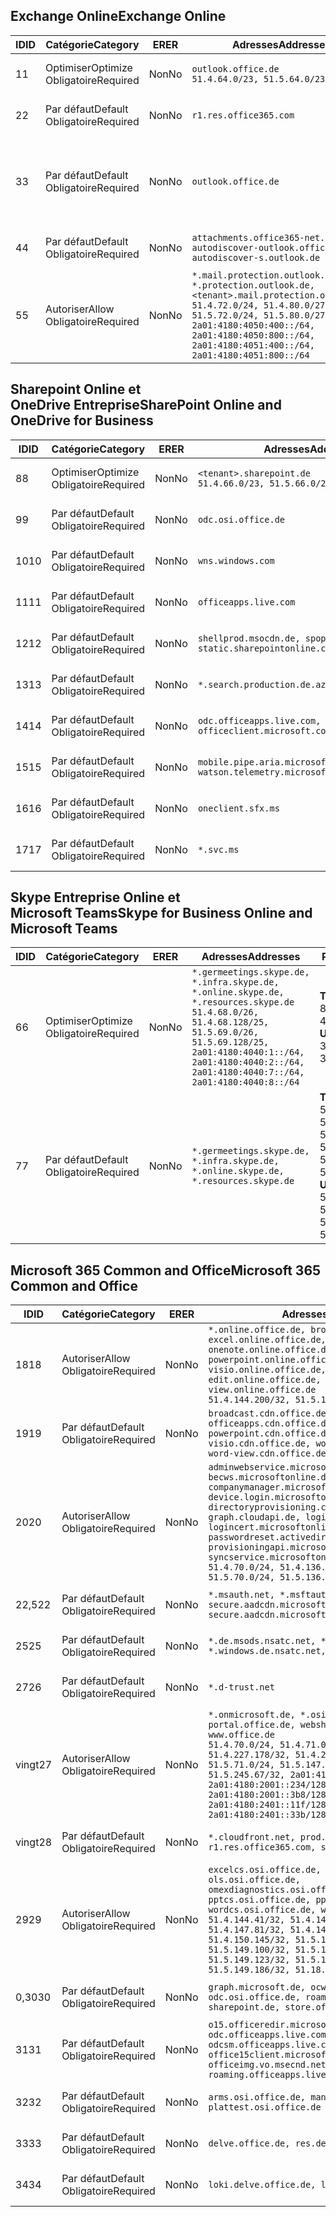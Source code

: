 <!--THIS FILE IS AUTOMATICALLY GENERATED. MANUAL CHANGES WILL BE OVERWRITTEN.-->
<!--Please contact the Office 365 Endpoints team with any questions.-->
<!--Germany endpoints version 2019062800-->
<!--File generated 2019-06-28 11:00:15.7010-->

## <a name="exchange-online"></a><span data-ttu-id="583b7-101">Exchange Online</span><span class="sxs-lookup"><span data-stu-id="583b7-101">Exchange Online</span></span>

<span data-ttu-id="583b7-102">ID</span><span class="sxs-lookup"><span data-stu-id="583b7-102">ID</span></span> | <span data-ttu-id="583b7-103">Catégorie</span><span class="sxs-lookup"><span data-stu-id="583b7-103">Category</span></span> | <span data-ttu-id="583b7-104">ER</span><span class="sxs-lookup"><span data-stu-id="583b7-104">ER</span></span> | <span data-ttu-id="583b7-105">Adresses</span><span class="sxs-lookup"><span data-stu-id="583b7-105">Addresses</span></span> | <span data-ttu-id="583b7-106">Ports</span><span class="sxs-lookup"><span data-stu-id="583b7-106">Ports</span></span>
-- | -------------------- | -- | ------------------------------------------------------------------------------------------------------------------------------------------------------------------------------------------------------------------------------------------------------------ | -------------------------------
<span data-ttu-id="583b7-107">1</span><span class="sxs-lookup"><span data-stu-id="583b7-107">1</span></span> | <span data-ttu-id="583b7-108">Optimiser</span><span class="sxs-lookup"><span data-stu-id="583b7-108">Optimize</span></span><BR><span data-ttu-id="583b7-109">Obligatoire</span><span class="sxs-lookup"><span data-stu-id="583b7-109">Required</span></span> | <span data-ttu-id="583b7-110">Non</span><span class="sxs-lookup"><span data-stu-id="583b7-110">No</span></span> | `outlook.office.de`<BR>`51.4.64.0/23, 51.5.64.0/23` | <span data-ttu-id="583b7-111">**TCP :** 443, 80</span><span class="sxs-lookup"><span data-stu-id="583b7-111">**TCP:** 443, 80</span></span>
<span data-ttu-id="583b7-112">2</span><span class="sxs-lookup"><span data-stu-id="583b7-112">2</span></span> | <span data-ttu-id="583b7-113">Par défaut</span><span class="sxs-lookup"><span data-stu-id="583b7-113">Default</span></span><BR><span data-ttu-id="583b7-114">Obligatoire</span><span class="sxs-lookup"><span data-stu-id="583b7-114">Required</span></span> | <span data-ttu-id="583b7-115">Non</span><span class="sxs-lookup"><span data-stu-id="583b7-115">No</span></span> | `r1.res.office365.com` | <span data-ttu-id="583b7-116">**TCP :** 443, 80</span><span class="sxs-lookup"><span data-stu-id="583b7-116">**TCP:** 443, 80</span></span>
<span data-ttu-id="583b7-117">3</span><span class="sxs-lookup"><span data-stu-id="583b7-117">3</span></span> | <span data-ttu-id="583b7-118">Par défaut</span><span class="sxs-lookup"><span data-stu-id="583b7-118">Default</span></span><BR><span data-ttu-id="583b7-119">Obligatoire</span><span class="sxs-lookup"><span data-stu-id="583b7-119">Required</span></span> | <span data-ttu-id="583b7-120">Non</span><span class="sxs-lookup"><span data-stu-id="583b7-120">No</span></span> | `outlook.office.de` | <span data-ttu-id="583b7-121">**TCP :** 143, 25, 587, 993, 995</span><span class="sxs-lookup"><span data-stu-id="583b7-121">**TCP:** 143, 25, 587, 993, 995</span></span>
<span data-ttu-id="583b7-122">4</span><span class="sxs-lookup"><span data-stu-id="583b7-122">4</span></span> | <span data-ttu-id="583b7-123">Par défaut</span><span class="sxs-lookup"><span data-stu-id="583b7-123">Default</span></span><BR><span data-ttu-id="583b7-124">Obligatoire</span><span class="sxs-lookup"><span data-stu-id="583b7-124">Required</span></span> | <span data-ttu-id="583b7-125">Non</span><span class="sxs-lookup"><span data-stu-id="583b7-125">No</span></span> | `attachments.office365-net.de, autodiscover-outlook.office.de, autodiscover-s.outlook.de` | <span data-ttu-id="583b7-126">**TCP :** 443, 80</span><span class="sxs-lookup"><span data-stu-id="583b7-126">**TCP:** 443, 80</span></span>
<span data-ttu-id="583b7-127">5</span><span class="sxs-lookup"><span data-stu-id="583b7-127">5</span></span> | <span data-ttu-id="583b7-128">Autoriser</span><span class="sxs-lookup"><span data-stu-id="583b7-128">Allow</span></span><BR><span data-ttu-id="583b7-129">Obligatoire</span><span class="sxs-lookup"><span data-stu-id="583b7-129">Required</span></span> | <span data-ttu-id="583b7-130">Non</span><span class="sxs-lookup"><span data-stu-id="583b7-130">No</span></span> | `*.mail.protection.outlook.de, *.protection.outlook.de, <tenant>.mail.protection.outlook.de`<BR>`51.4.72.0/24, 51.4.80.0/27, 51.5.72.0/24, 51.5.80.0/27, 2a01:4180:4050:400::/64, 2a01:4180:4050:800::/64, 2a01:4180:4051:400::/64, 2a01:4180:4051:800::/64` | <span data-ttu-id="583b7-131">**TCP :** 25, 443</span><span class="sxs-lookup"><span data-stu-id="583b7-131">**TCP:** 25, 443</span></span>

## <a name="sharepoint-online-and-onedrive-for-business"></a><span data-ttu-id="583b7-132">Sharepoint Online et OneDrive Entreprise</span><span class="sxs-lookup"><span data-stu-id="583b7-132">SharePoint Online and OneDrive for Business</span></span>

<span data-ttu-id="583b7-133">ID</span><span class="sxs-lookup"><span data-stu-id="583b7-133">ID</span></span> | <span data-ttu-id="583b7-134">Catégorie</span><span class="sxs-lookup"><span data-stu-id="583b7-134">Category</span></span> | <span data-ttu-id="583b7-135">ER</span><span class="sxs-lookup"><span data-stu-id="583b7-135">ER</span></span> | <span data-ttu-id="583b7-136">Adresses</span><span class="sxs-lookup"><span data-stu-id="583b7-136">Addresses</span></span> | <span data-ttu-id="583b7-137">Ports</span><span class="sxs-lookup"><span data-stu-id="583b7-137">Ports</span></span>
-- | -------------------- | -- | ------------------------------------------------------------------------------ | ----------------
<span data-ttu-id="583b7-138">8</span><span class="sxs-lookup"><span data-stu-id="583b7-138">8</span></span> | <span data-ttu-id="583b7-139">Optimiser</span><span class="sxs-lookup"><span data-stu-id="583b7-139">Optimize</span></span><BR><span data-ttu-id="583b7-140">Obligatoire</span><span class="sxs-lookup"><span data-stu-id="583b7-140">Required</span></span> | <span data-ttu-id="583b7-141">Non</span><span class="sxs-lookup"><span data-stu-id="583b7-141">No</span></span> | `<tenant>.sharepoint.de`<BR>`51.4.66.0/23, 51.5.66.0/23` | <span data-ttu-id="583b7-142">**TCP :** 443, 80</span><span class="sxs-lookup"><span data-stu-id="583b7-142">**TCP:** 443, 80</span></span>
<span data-ttu-id="583b7-143">9</span><span class="sxs-lookup"><span data-stu-id="583b7-143">9</span></span> | <span data-ttu-id="583b7-144">Par défaut</span><span class="sxs-lookup"><span data-stu-id="583b7-144">Default</span></span><BR><span data-ttu-id="583b7-145">Obligatoire</span><span class="sxs-lookup"><span data-stu-id="583b7-145">Required</span></span> | <span data-ttu-id="583b7-146">Non</span><span class="sxs-lookup"><span data-stu-id="583b7-146">No</span></span> | `odc.osi.office.de` | <span data-ttu-id="583b7-147">**TCP :** 443, 80</span><span class="sxs-lookup"><span data-stu-id="583b7-147">**TCP:** 443, 80</span></span>
<span data-ttu-id="583b7-148">10</span><span class="sxs-lookup"><span data-stu-id="583b7-148">10</span></span> | <span data-ttu-id="583b7-149">Par défaut</span><span class="sxs-lookup"><span data-stu-id="583b7-149">Default</span></span><BR><span data-ttu-id="583b7-150">Obligatoire</span><span class="sxs-lookup"><span data-stu-id="583b7-150">Required</span></span> | <span data-ttu-id="583b7-151">Non</span><span class="sxs-lookup"><span data-stu-id="583b7-151">No</span></span> | `wns.windows.com` | <span data-ttu-id="583b7-152">**TCP :** 443, 80</span><span class="sxs-lookup"><span data-stu-id="583b7-152">**TCP:** 443, 80</span></span>
<span data-ttu-id="583b7-153">11</span><span class="sxs-lookup"><span data-stu-id="583b7-153">11</span></span> | <span data-ttu-id="583b7-154">Par défaut</span><span class="sxs-lookup"><span data-stu-id="583b7-154">Default</span></span><BR><span data-ttu-id="583b7-155">Obligatoire</span><span class="sxs-lookup"><span data-stu-id="583b7-155">Required</span></span> | <span data-ttu-id="583b7-156">Non</span><span class="sxs-lookup"><span data-stu-id="583b7-156">No</span></span> | `officeapps.live.com` | <span data-ttu-id="583b7-157">**TCP :** 443, 80</span><span class="sxs-lookup"><span data-stu-id="583b7-157">**TCP:** 443, 80</span></span>
<span data-ttu-id="583b7-158">12</span><span class="sxs-lookup"><span data-stu-id="583b7-158">12</span></span> | <span data-ttu-id="583b7-159">Par défaut</span><span class="sxs-lookup"><span data-stu-id="583b7-159">Default</span></span><BR><span data-ttu-id="583b7-160">Obligatoire</span><span class="sxs-lookup"><span data-stu-id="583b7-160">Required</span></span> | <span data-ttu-id="583b7-161">Non</span><span class="sxs-lookup"><span data-stu-id="583b7-161">No</span></span> | `shellprod.msocdn.de, spoprod-a.akamaihd.net, static.sharepointonline.com` | <span data-ttu-id="583b7-162">**TCP :** 443, 80</span><span class="sxs-lookup"><span data-stu-id="583b7-162">**TCP:** 443, 80</span></span>
<span data-ttu-id="583b7-163">13</span><span class="sxs-lookup"><span data-stu-id="583b7-163">13</span></span> | <span data-ttu-id="583b7-164">Par défaut</span><span class="sxs-lookup"><span data-stu-id="583b7-164">Default</span></span><BR><span data-ttu-id="583b7-165">Obligatoire</span><span class="sxs-lookup"><span data-stu-id="583b7-165">Required</span></span> | <span data-ttu-id="583b7-166">Non</span><span class="sxs-lookup"><span data-stu-id="583b7-166">No</span></span> | `*.search.production.de.azuretrafficmanager.de` | <span data-ttu-id="583b7-167">**TCP :** 443</span><span class="sxs-lookup"><span data-stu-id="583b7-167">**TCP:** 443</span></span>
<span data-ttu-id="583b7-168">14</span><span class="sxs-lookup"><span data-stu-id="583b7-168">14</span></span> | <span data-ttu-id="583b7-169">Par défaut</span><span class="sxs-lookup"><span data-stu-id="583b7-169">Default</span></span><BR><span data-ttu-id="583b7-170">Obligatoire</span><span class="sxs-lookup"><span data-stu-id="583b7-170">Required</span></span> | <span data-ttu-id="583b7-171">Non</span><span class="sxs-lookup"><span data-stu-id="583b7-171">No</span></span> | `odc.officeapps.live.com, officeclient.microsoft.com` | <span data-ttu-id="583b7-172">**TCP :** 443, 80</span><span class="sxs-lookup"><span data-stu-id="583b7-172">**TCP:** 443, 80</span></span>
<span data-ttu-id="583b7-173">15</span><span class="sxs-lookup"><span data-stu-id="583b7-173">15</span></span> | <span data-ttu-id="583b7-174">Par défaut</span><span class="sxs-lookup"><span data-stu-id="583b7-174">Default</span></span><BR><span data-ttu-id="583b7-175">Obligatoire</span><span class="sxs-lookup"><span data-stu-id="583b7-175">Required</span></span> | <span data-ttu-id="583b7-176">Non</span><span class="sxs-lookup"><span data-stu-id="583b7-176">No</span></span> | `mobile.pipe.aria.microsoft.com, ssw.live.com, watson.telemetry.microsoft.com` | <span data-ttu-id="583b7-177">**TCP :** 443, 80</span><span class="sxs-lookup"><span data-stu-id="583b7-177">**TCP:** 443, 80</span></span>
<span data-ttu-id="583b7-178">16</span><span class="sxs-lookup"><span data-stu-id="583b7-178">16</span></span> | <span data-ttu-id="583b7-179">Par défaut</span><span class="sxs-lookup"><span data-stu-id="583b7-179">Default</span></span><BR><span data-ttu-id="583b7-180">Obligatoire</span><span class="sxs-lookup"><span data-stu-id="583b7-180">Required</span></span> | <span data-ttu-id="583b7-181">Non</span><span class="sxs-lookup"><span data-stu-id="583b7-181">No</span></span> | `oneclient.sfx.ms` | <span data-ttu-id="583b7-182">**TCP :** 443, 80</span><span class="sxs-lookup"><span data-stu-id="583b7-182">**TCP:** 443, 80</span></span>
<span data-ttu-id="583b7-183">17</span><span class="sxs-lookup"><span data-stu-id="583b7-183">17</span></span> | <span data-ttu-id="583b7-184">Par défaut</span><span class="sxs-lookup"><span data-stu-id="583b7-184">Default</span></span><BR><span data-ttu-id="583b7-185">Obligatoire</span><span class="sxs-lookup"><span data-stu-id="583b7-185">Required</span></span> | <span data-ttu-id="583b7-186">Non</span><span class="sxs-lookup"><span data-stu-id="583b7-186">No</span></span> | `*.svc.ms` | <span data-ttu-id="583b7-187">**TCP :** 443, 80</span><span class="sxs-lookup"><span data-stu-id="583b7-187">**TCP:** 443, 80</span></span>

## <a name="skype-for-business-online-and-microsoft-teams"></a><span data-ttu-id="583b7-188">Skype Entreprise Online et Microsoft Teams</span><span class="sxs-lookup"><span data-stu-id="583b7-188">Skype for Business Online and Microsoft Teams</span></span>

<span data-ttu-id="583b7-189">ID</span><span class="sxs-lookup"><span data-stu-id="583b7-189">ID</span></span> | <span data-ttu-id="583b7-190">Catégorie</span><span class="sxs-lookup"><span data-stu-id="583b7-190">Category</span></span> | <span data-ttu-id="583b7-191">ER</span><span class="sxs-lookup"><span data-stu-id="583b7-191">ER</span></span> | <span data-ttu-id="583b7-192">Adresses</span><span class="sxs-lookup"><span data-stu-id="583b7-192">Addresses</span></span> | <span data-ttu-id="583b7-193">Ports</span><span class="sxs-lookup"><span data-stu-id="583b7-193">Ports</span></span>
-- | -------------------- | -- | ----------------------------------------------------------------------------------------------------------------------------------------------------------------------------------------------------------------------------------------------- | --------------------------------------------------
<span data-ttu-id="583b7-194">6</span><span class="sxs-lookup"><span data-stu-id="583b7-194">6</span></span> | <span data-ttu-id="583b7-195">Optimiser</span><span class="sxs-lookup"><span data-stu-id="583b7-195">Optimize</span></span><BR><span data-ttu-id="583b7-196">Obligatoire</span><span class="sxs-lookup"><span data-stu-id="583b7-196">Required</span></span> | <span data-ttu-id="583b7-197">Non</span><span class="sxs-lookup"><span data-stu-id="583b7-197">No</span></span> | `*.germeetings.skype.de, *.infra.skype.de, *.online.skype.de, *.resources.skype.de`<BR>`51.4.68.0/26, 51.4.68.128/25, 51.5.69.0/26, 51.5.69.128/25, 2a01:4180:4040:1::/64, 2a01:4180:4040:2::/64, 2a01:4180:4040:7::/64, 2a01:4180:4040:8::/64` | <span data-ttu-id="583b7-198">**TCP :** 443, 80</span><span class="sxs-lookup"><span data-stu-id="583b7-198">**TCP:** 443, 80</span></span><BR><span data-ttu-id="583b7-199">**UDP :** 3478</span><span class="sxs-lookup"><span data-stu-id="583b7-199">**UDP:** 3478</span></span>
<span data-ttu-id="583b7-200">7</span><span class="sxs-lookup"><span data-stu-id="583b7-200">7</span></span> | <span data-ttu-id="583b7-201">Par défaut</span><span class="sxs-lookup"><span data-stu-id="583b7-201">Default</span></span><BR><span data-ttu-id="583b7-202">Obligatoire</span><span class="sxs-lookup"><span data-stu-id="583b7-202">Required</span></span> | <span data-ttu-id="583b7-203">Non</span><span class="sxs-lookup"><span data-stu-id="583b7-203">No</span></span> | `*.germeetings.skype.de, *.infra.skype.de, *.online.skype.de, *.resources.skype.de` | <span data-ttu-id="583b7-204">**TCP :** 5061, 50000-59999</span><span class="sxs-lookup"><span data-stu-id="583b7-204">**TCP:** 5061, 50000-59999</span></span><BR><span data-ttu-id="583b7-205">**UDP :** 50000-59999</span><span class="sxs-lookup"><span data-stu-id="583b7-205">**UDP:** 50000-59999</span></span>

## <a name="microsoft-365-common-and-office"></a><span data-ttu-id="583b7-206">Microsoft 365 Common and Office</span><span class="sxs-lookup"><span data-stu-id="583b7-206">Microsoft 365 Common and Office</span></span>

<span data-ttu-id="583b7-207">ID</span><span class="sxs-lookup"><span data-stu-id="583b7-207">ID</span></span> | <span data-ttu-id="583b7-208">Catégorie</span><span class="sxs-lookup"><span data-stu-id="583b7-208">Category</span></span> | <span data-ttu-id="583b7-209">ER</span><span class="sxs-lookup"><span data-stu-id="583b7-209">ER</span></span> | <span data-ttu-id="583b7-210">Adresses</span><span class="sxs-lookup"><span data-stu-id="583b7-210">Addresses</span></span> | <span data-ttu-id="583b7-211">Ports</span><span class="sxs-lookup"><span data-stu-id="583b7-211">Ports</span></span>
-- | ------------------- | -- | ---------------------------------------------------------------------------------------------------------------------------------------------------------------------------------------------------------------------------------------------------------------------------------------------------------------------------------------------------------------------------------------------------------------------------------------------------------------------------------- | ----------------
<span data-ttu-id="583b7-212">18</span><span class="sxs-lookup"><span data-stu-id="583b7-212">18</span></span> | <span data-ttu-id="583b7-213">Autoriser</span><span class="sxs-lookup"><span data-stu-id="583b7-213">Allow</span></span><BR><span data-ttu-id="583b7-214">Obligatoire</span><span class="sxs-lookup"><span data-stu-id="583b7-214">Required</span></span> | <span data-ttu-id="583b7-215">Non</span><span class="sxs-lookup"><span data-stu-id="583b7-215">No</span></span> | `*.online.office.de, broadcast.online.office.de, excel.online.office.de, onenote.online.office.de, powerpoint.online.office.de, visio.online.office.de, word-edit.online.office.de, word-view.online.office.de`<BR>`51.4.144.200/32, 51.5.149.3/32, 51.18.16.0/23` | <span data-ttu-id="583b7-216">**TCP :** 443</span><span class="sxs-lookup"><span data-stu-id="583b7-216">**TCP:** 443</span></span>
<span data-ttu-id="583b7-217">19</span><span class="sxs-lookup"><span data-stu-id="583b7-217">19</span></span> | <span data-ttu-id="583b7-218">Par défaut</span><span class="sxs-lookup"><span data-stu-id="583b7-218">Default</span></span><BR><span data-ttu-id="583b7-219">Obligatoire</span><span class="sxs-lookup"><span data-stu-id="583b7-219">Required</span></span> | <span data-ttu-id="583b7-220">Non</span><span class="sxs-lookup"><span data-stu-id="583b7-220">No</span></span> | `broadcast.cdn.office.de, excel.cdn.office.de, officeapps.cdn.office.de, onenote.cdn.office.de, powerpoint.cdn.office.de, view.cdn.office.de, visio.cdn.office.de, word-edit.cdn.office.de, word-view.cdn.office.de` | <span data-ttu-id="583b7-221">**TCP :** 443</span><span class="sxs-lookup"><span data-stu-id="583b7-221">**TCP:** 443</span></span>
<span data-ttu-id="583b7-222">20</span><span class="sxs-lookup"><span data-stu-id="583b7-222">20</span></span> | <span data-ttu-id="583b7-223">Autoriser</span><span class="sxs-lookup"><span data-stu-id="583b7-223">Allow</span></span><BR><span data-ttu-id="583b7-224">Obligatoire</span><span class="sxs-lookup"><span data-stu-id="583b7-224">Required</span></span> | <span data-ttu-id="583b7-225">Non</span><span class="sxs-lookup"><span data-stu-id="583b7-225">No</span></span> | `adminwebservice.microsoftonline.de, becws.microsoftonline.de, companymanager.microsoftonline.de, device.login.microsoftonline.de, directoryprovisioning.cloudapi.de, graph.cloudapi.de, login.microsoftonline.de, logincert.microsoftonline.de, pas.cloudapi.de, passwordreset.activedirectory.microsoftazure.de, provisioningapi.microsoftonline.de, syncservice.microsoftonline.de`<BR>`51.4.70.0/24, 51.4.136.0/24, 51.4.144.0/24, 51.5.70.0/24, 51.5.136.0/24, 51.5.144.0/24` | <span data-ttu-id="583b7-226">**TCP :** 443, 80</span><span class="sxs-lookup"><span data-stu-id="583b7-226">**TCP:** 443, 80</span></span>
<span data-ttu-id="583b7-227">22,5</span><span class="sxs-lookup"><span data-stu-id="583b7-227">22</span></span> | <span data-ttu-id="583b7-228">Par défaut</span><span class="sxs-lookup"><span data-stu-id="583b7-228">Default</span></span><BR><span data-ttu-id="583b7-229">Obligatoire</span><span class="sxs-lookup"><span data-stu-id="583b7-229">Required</span></span> | <span data-ttu-id="583b7-230">Non</span><span class="sxs-lookup"><span data-stu-id="583b7-230">No</span></span> | `*.msauth.net, *.msftauth.net, secure.aadcdn.microsoftonline-p.com, secure.aadcdn.microsoftonline-p.de` | <span data-ttu-id="583b7-231">**TCP :** 443, 80</span><span class="sxs-lookup"><span data-stu-id="583b7-231">**TCP:** 443, 80</span></span>
<span data-ttu-id="583b7-232">25</span><span class="sxs-lookup"><span data-stu-id="583b7-232">25</span></span> | <span data-ttu-id="583b7-233">Par défaut</span><span class="sxs-lookup"><span data-stu-id="583b7-233">Default</span></span><BR><span data-ttu-id="583b7-234">Obligatoire</span><span class="sxs-lookup"><span data-stu-id="583b7-234">Required</span></span> | <span data-ttu-id="583b7-235">Non</span><span class="sxs-lookup"><span data-stu-id="583b7-235">No</span></span> | `*.de.msods.nsatc.net, *.office.de.akadns.net, *.windows.de.nsatc.net, officehome.msocdn.de` | <span data-ttu-id="583b7-236">**TCP :** 443, 80</span><span class="sxs-lookup"><span data-stu-id="583b7-236">**TCP:** 443, 80</span></span>
<span data-ttu-id="583b7-237">27</span><span class="sxs-lookup"><span data-stu-id="583b7-237">26</span></span> | <span data-ttu-id="583b7-238">Par défaut</span><span class="sxs-lookup"><span data-stu-id="583b7-238">Default</span></span><BR><span data-ttu-id="583b7-239">Obligatoire</span><span class="sxs-lookup"><span data-stu-id="583b7-239">Required</span></span> | <span data-ttu-id="583b7-240">Non</span><span class="sxs-lookup"><span data-stu-id="583b7-240">No</span></span> | `*.d-trust.net` | <span data-ttu-id="583b7-241">**TCP :** 443, 80</span><span class="sxs-lookup"><span data-stu-id="583b7-241">**TCP:** 443, 80</span></span>
<span data-ttu-id="583b7-242">vingt</span><span class="sxs-lookup"><span data-stu-id="583b7-242">27</span></span> | <span data-ttu-id="583b7-243">Autoriser</span><span class="sxs-lookup"><span data-stu-id="583b7-243">Allow</span></span><BR><span data-ttu-id="583b7-244">Obligatoire</span><span class="sxs-lookup"><span data-stu-id="583b7-244">Required</span></span> | <span data-ttu-id="583b7-245">Non</span><span class="sxs-lookup"><span data-stu-id="583b7-245">No</span></span> | `*.onmicrosoft.de, *.osi.office.de, office.de, portal.office.de, webshell.suite.office.de, www.office.de`<BR>`51.4.70.0/24, 51.4.71.0/24, 51.4.226.115/32, 51.4.227.178/32, 51.4.230.178/32, 51.5.70.0/24, 51.5.71.0/24, 51.5.147.48/32, 51.5.242.163/32, 51.5.245.67/32, 2a01:4180:2001::92/128, 2a01:4180:2001::234/128, 2a01:4180:2001::3b8/128, 2a01:4180:2401::11f/128, 2a01:4180:2401::33b/128, 2a01:4180:2401::55b/128` | <span data-ttu-id="583b7-246">**TCP :** 443, 80</span><span class="sxs-lookup"><span data-stu-id="583b7-246">**TCP:** 443, 80</span></span>
<span data-ttu-id="583b7-247">vingt</span><span class="sxs-lookup"><span data-stu-id="583b7-247">28</span></span> | <span data-ttu-id="583b7-248">Par défaut</span><span class="sxs-lookup"><span data-stu-id="583b7-248">Default</span></span><BR><span data-ttu-id="583b7-249">Obligatoire</span><span class="sxs-lookup"><span data-stu-id="583b7-249">Required</span></span> | <span data-ttu-id="583b7-250">Non</span><span class="sxs-lookup"><span data-stu-id="583b7-250">No</span></span> | `*.cloudfront.net, prod.msocdn.de, r1.res.office365.com, shellprod.msocdn.de` | <span data-ttu-id="583b7-251">**TCP :** 443, 80</span><span class="sxs-lookup"><span data-stu-id="583b7-251">**TCP:** 443, 80</span></span>
<span data-ttu-id="583b7-252">29</span><span class="sxs-lookup"><span data-stu-id="583b7-252">29</span></span> | <span data-ttu-id="583b7-253">Autoriser</span><span class="sxs-lookup"><span data-stu-id="583b7-253">Allow</span></span><BR><span data-ttu-id="583b7-254">Obligatoire</span><span class="sxs-lookup"><span data-stu-id="583b7-254">Required</span></span> | <span data-ttu-id="583b7-255">Non</span><span class="sxs-lookup"><span data-stu-id="583b7-255">No</span></span> | `excelcs.osi.office.de, excelps.osi.office.de, ols.osi.office.de, omexdiagnostics.osi.office.de, pptcs.osi.office.de, pptps.osi.office.de, wordcs.osi.office.de, wordps.osi.office.de`<BR>`51.4.144.41/32, 51.4.144.174/32, 51.4.145.38/32, 51.4.147.81/32, 51.4.147.233/32, 51.4.148.12/32, 51.4.150.145/32, 51.5.147.242/32, 51.5.149.100/32, 51.5.149.119/32, 51.5.149.123/32, 51.5.149.180/32, 51.5.149.186/32, 51.18.0.0/21` | <span data-ttu-id="583b7-256">**TCP :** 443, 80</span><span class="sxs-lookup"><span data-stu-id="583b7-256">**TCP:** 443, 80</span></span>
<span data-ttu-id="583b7-257">0,30</span><span class="sxs-lookup"><span data-stu-id="583b7-257">30</span></span> | <span data-ttu-id="583b7-258">Par défaut</span><span class="sxs-lookup"><span data-stu-id="583b7-258">Default</span></span><BR><span data-ttu-id="583b7-259">Obligatoire</span><span class="sxs-lookup"><span data-stu-id="583b7-259">Required</span></span> | <span data-ttu-id="583b7-260">Non</span><span class="sxs-lookup"><span data-stu-id="583b7-260">No</span></span> | `graph.microsoft.de, ocws.osi.office.de, odc.osi.office.de, roaming.osi.office.de, sharepoint.de, store.office.de` | <span data-ttu-id="583b7-261">**TCP :** 443, 80</span><span class="sxs-lookup"><span data-stu-id="583b7-261">**TCP:** 443, 80</span></span>
<span data-ttu-id="583b7-262">31</span><span class="sxs-lookup"><span data-stu-id="583b7-262">31</span></span> | <span data-ttu-id="583b7-263">Par défaut</span><span class="sxs-lookup"><span data-stu-id="583b7-263">Default</span></span><BR><span data-ttu-id="583b7-264">Obligatoire</span><span class="sxs-lookup"><span data-stu-id="583b7-264">Required</span></span> | <span data-ttu-id="583b7-265">Non</span><span class="sxs-lookup"><span data-stu-id="583b7-265">No</span></span> | `o15.officeredir.microsoft.com, odc.officeapps.live.com, odcsm.officeapps.live.com, office.microsoft.com, office15client.microsoft.com, officeimg.vo.msecnd.net, roaming.officeapps.live.com` | <span data-ttu-id="583b7-266">**TCP :** 443, 80</span><span class="sxs-lookup"><span data-stu-id="583b7-266">**TCP:** 443, 80</span></span>
<span data-ttu-id="583b7-267">32</span><span class="sxs-lookup"><span data-stu-id="583b7-267">32</span></span> | <span data-ttu-id="583b7-268">Par défaut</span><span class="sxs-lookup"><span data-stu-id="583b7-268">Default</span></span><BR><span data-ttu-id="583b7-269">Obligatoire</span><span class="sxs-lookup"><span data-stu-id="583b7-269">Required</span></span> | <span data-ttu-id="583b7-270">Non</span><span class="sxs-lookup"><span data-stu-id="583b7-270">No</span></span> | `arms.osi.office.de, manage.osi.office.de, plattest.osi.office.de` | <span data-ttu-id="583b7-271">**TCP :** 443, 80</span><span class="sxs-lookup"><span data-stu-id="583b7-271">**TCP:** 443, 80</span></span>
<span data-ttu-id="583b7-272">33</span><span class="sxs-lookup"><span data-stu-id="583b7-272">33</span></span> | <span data-ttu-id="583b7-273">Par défaut</span><span class="sxs-lookup"><span data-stu-id="583b7-273">Default</span></span><BR><span data-ttu-id="583b7-274">Obligatoire</span><span class="sxs-lookup"><span data-stu-id="583b7-274">Required</span></span> | <span data-ttu-id="583b7-275">Non</span><span class="sxs-lookup"><span data-stu-id="583b7-275">No</span></span> | `delve.office.de, res.delve.office.com` | <span data-ttu-id="583b7-276">**TCP :** 443</span><span class="sxs-lookup"><span data-stu-id="583b7-276">**TCP:** 443</span></span>
<span data-ttu-id="583b7-277">34</span><span class="sxs-lookup"><span data-stu-id="583b7-277">34</span></span> | <span data-ttu-id="583b7-278">Par défaut</span><span class="sxs-lookup"><span data-stu-id="583b7-278">Default</span></span><BR><span data-ttu-id="583b7-279">Obligatoire</span><span class="sxs-lookup"><span data-stu-id="583b7-279">Required</span></span> | <span data-ttu-id="583b7-280">Non</span><span class="sxs-lookup"><span data-stu-id="583b7-280">No</span></span> | `loki.delve.office.de, lpcres.delve.office.com` | <span data-ttu-id="583b7-281">**TCP :** 443</span><span class="sxs-lookup"><span data-stu-id="583b7-281">**TCP:** 443</span></span>
